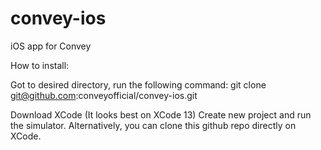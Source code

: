 # convey-ios
iOS app for Convey

How to install:

Got to desired directory, run the following command:
git clone git@github.com:conveyofficial/convey-ios.git

Download XCode (It looks best on XCode 13)
Create new project and run the simulator.
Alternatively, you can clone this github repo directly on XCode.
